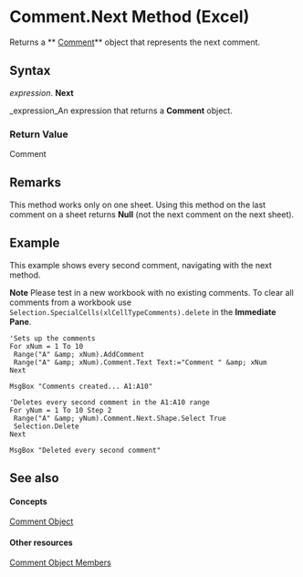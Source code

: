 
# Comment.Next Method (Excel)

Returns a  ** [Comment](3627e9be-2a28-9dc5-c822-ad42857134e3.md)** object that represents the next comment.


## Syntax

 _expression_. **Next**

 _expression_An expression that returns a  **Comment** object.


### Return Value

Comment


## Remarks

This method works only on one sheet. Using this method on the last comment on a sheet returns  **Null** (not the next comment on the next sheet).


## Example

This example shows every second comment, navigating with the next method.


 **Note**  Please test in a new workbook with no existing comments. To clear all comments from a workbook use  `Selection.SpecialCells(xlCellTypeComments).delete` in the **Immediate Pane**.


```
'Sets up the comments 
For xNum = 1 To 10 
 Range("A" &amp; xNum).AddComment 
 Range("A" &amp; xNum).Comment.Text Text:="Comment " &amp; xNum 
Next 
 
MsgBox "Comments created... A1:A10" 
 
'Deletes every second comment in the A1:A10 range 
For yNum = 1 To 10 Step 2 
 Range("A" &amp; yNum).Comment.Next.Shape.Select True 
 Selection.Delete 
Next 
 
MsgBox "Deleted every second comment"
```


## See also


#### Concepts


 [Comment Object](3627e9be-2a28-9dc5-c822-ad42857134e3.md)
#### Other resources


 [Comment Object Members](b2ed3262-4479-83e9-28a1-8d61870db1f1.md)
